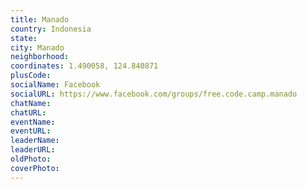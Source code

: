 ```yaml
---
title: Manado
country: Indonesia
state: 
city: Manado
neighborhood: 
coordinates: 1.490058, 124.840871
plusCode:
socialName: Facebook
socialURL: https://www.facebook.com/groups/free.code.camp.manado
chatName:
chatURL:
eventName:
eventURL:
leaderName:
leaderURL:
oldPhoto: 
coverPhoto:
---
```

